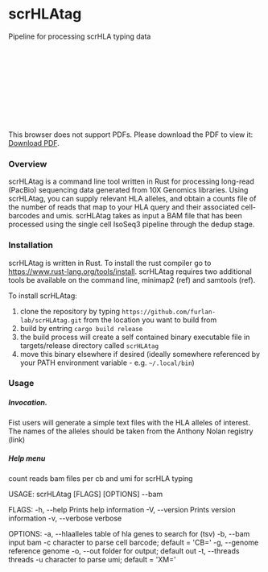 # scrHLAtag
Pipeline for processing scrHLA typing data

<object data="https://github.com/furlan-lab/scrHLAtag/scrHLAtag.pdf" type="application/pdf" width="300px" height="500px">
    <embed src="[http://yoursite.com/the.pdf](https://github.com/furlan-lab/scrHLAtag/scrHLAtag.pdf)">
        <p>This browser does not support PDFs. Please download the PDF to view it: <a href="[http://yoursite.com/the.pdf](https://github.com/furlan-lab/scrHLAtag/scrHLAtag.pdf)">Download PDF</a>.</p>
    </embed>
</object>

### Overview

scrHLAtag is a command line tool written in Rust for processing long-read (PacBio) sequencing data generated from 10X Genomics libraries.  Using scrHLAtag, you can supply relevant HLA alleles, and obtain a counts file of the number of reads that map to your HLA query and their associated cell-barcodes and umis.  scrHLAtag takes as input a BAM file that has been processed using the single cell IsoSeq3 pipeline through the dedup stage.

### Installation

scrHLAtag is written in Rust.  To install the rust compiler go to https://www.rust-lang.org/tools/install.  scrHLAtag requires two additional tools be available on the command line, minimap2 (ref) and samtools (ref). 

To install scrHLAtag:
1. clone the repository by typing `https://github.com/furlan-lab/scrHLAtag.git` from the location you want to build from
2. build by entring `cargo build release`
3. the build process will create a self contained binary executable file in targets/release directory called `scrHLAtag`
4. move this binary elsewhere if desired (ideally somewhere referenced by your PATH environment variable - e.g. `~/.local/bin`)

### Usage

##### Invocation.

Fist users will generate a simple text files with the HLA alleles of interest. The names of the alleles should be taken from the Anthony Nolan registry (link)


##### Help menu

count reads bam files per cb and umi for scrHLA typing

USAGE:
    scrHLAtag [FLAGS] [OPTIONS] --bam <bam>

FLAGS:
    -h, --help       Prints help information
    -V, --version    Prints version information
    -v, --verbose    verbose

OPTIONS:
    -a, --hlaalleles <alleles>    table of hla genes to search for (tsv)
    -b, --bam <bam>               input bam
    -c <cb>                       character to parse cell barcode; default = 'CB='
    -g, --genome <genome>         reference genome
    -o, --out <outfile>           folder for output; default out
    -t, --threads <threads>       threads
    -u <umi>                      character to parse umi; default = 'XM='
